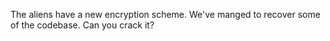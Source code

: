 The aliens have a new encryption scheme. We've manged to recover some of the codebase. Can you crack it?
